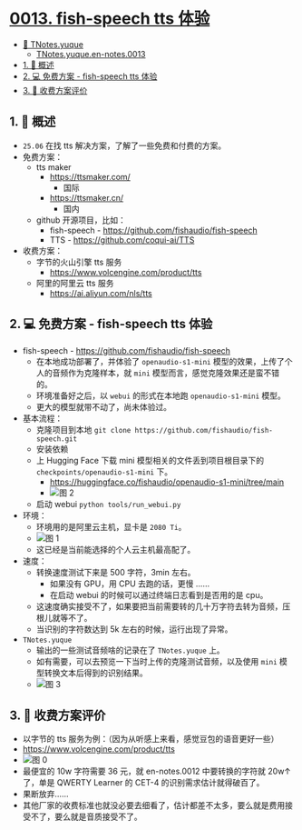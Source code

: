 # [0013. fish-speech tts 体验](https://github.com/Tdahuyou/TNotes.en-notes/tree/main/notes/0013.%20fish-speech%20tts%20%E4%BD%93%E9%AA%8C)

<!-- region:toc -->

- [📂 TNotes.yuque](https://www.yuque.com/tdahuyou/tnotes.yuque/)
  - [TNotes.yuque.en-notes.0013](https://www.yuque.com/tdahuyou/tnotes.yuque/en-notes.0013)
- [1. 📝 概述](#1--概述)
- [2. 💻 免费方案 - fish-speech tts 体验](#2--免费方案---fish-speech-tts-体验)
- [3. 📒 收费方案评价](#3--收费方案评价)

<!-- endregion:toc -->

## 1. 📝 概述

- `25.06` 在找 tts 解决方案，了解了一些免费和付费的方案。
- 免费方案：
  - tts maker
    - https://ttsmaker.com/
      - 国际
    - https://ttsmaker.cn/
      - 国内
  - github 开源项目，比如：
    - fish-speech - https://github.com/fishaudio/fish-speech
    - TTS - https://github.com/coqui-ai/TTS
- 收费方案：
  - 字节的火山引擎 tts 服务
    - https://www.volcengine.com/product/tts
  - 阿里的阿里云 tts 服务
    - https://ai.aliyun.com/nls/tts

## 2. 💻 免费方案 - fish-speech tts 体验

- fish-speech - https://github.com/fishaudio/fish-speech
  - 在本地成功部署了，并体验了 `openaudio-s1-mini` 模型的效果，上传了个人的音频作为克隆样本，就 `mini` 模型而言，感觉克隆效果还是蛮不错的。
  - 环境准备好之后，以 `webui` 的形式在本地跑 `openaudio-s1-mini` 模型。
  - 更大的模型就带不动了，尚未体验过。
- 基本流程：
  - 克隆项目到本地 `git clone https://github.com/fishaudio/fish-speech.git`
  - 安装依赖
  - 上 Hugging Face 下载 mini 模型相关的文件丢到项目根目录下的 `checkpoints/openaudio-s1-mini` 下。
    - https://huggingface.co/fishaudio/openaudio-s1-mini/tree/main
    - ![图 2](https://cdn.jsdelivr.net/gh/tnotesjs/imgs@main/2025-06-08-19-18-36.png)
  - 启动 webui `python tools/run_webui.py`
- 环境：
  - 环境用的是阿里云主机，显卡是 `2080 Ti`。
  - ![图 1](https://cdn.jsdelivr.net/gh/tnotesjs/imgs@main/2025-06-08-19-07-09.png)
  - 这已经是当前能选择的个人云主机最高配了。
- 速度：
  - 转换速度测试下来是 500 字符，3min 左右。
    - 如果没有 GPU，用 CPU 去跑的话，更慢 ……
    - 在启动 webui 的时候可以通过终端日志看到是否用的是 cpu。
  - 这速度确实接受不了，如果要把当前需要转的几十万字符去转为音频，压根儿就等不了。
  - 当识别的字符数达到 5k 左右的时候，运行出现了异常。
- `TNotes.yuque`
  - 输出的一些测试音频啥的记录在了 `TNotes.yuque` 上。
  - 如有需要，可以去预览一下当时上传的克隆测试音频，以及使用 `mini` 模型转换文本后得到的识别结果。
  - ![图 3](https://cdn.jsdelivr.net/gh/tnotesjs/imgs@main/2025-06-08-19-22-19.png)

## 3. 📒 收费方案评价

- 以字节的 tts 服务为例：（因为从听感上来看，感觉豆包的语音更好一些）
- https://www.volcengine.com/product/tts
- ![图 0](https://cdn.jsdelivr.net/gh/tnotesjs/imgs@main/2025-06-08-18-57-33.png)
- 最便宜的 10w 字符需要 36 元，就 en-notes.0012 中要转换的字符就 20w↑ 了，单是 QWERTY Learner 的 CET-4 的识别需求估计就得破百了。
- 果断放弃……
- 其他厂家的收费标准也就没必要去细看了，估计都差不太多，要么就是费用接受不了，要么就是音质接受不了。
